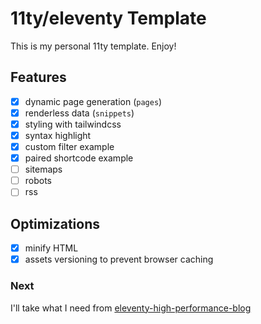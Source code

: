 # 11ty/eleventy Template

This is my personal 11ty template. Enjoy!

## Features

- [x] dynamic page generation (`pages`)
- [x] renderless data (`snippets`)
- [x] styling with tailwindcss
- [x] syntax highlight
- [x] custom filter example
- [x] paired shortcode example
- [ ] sitemaps
- [ ] robots
- [ ] rss

## Optimizations
- [x] minify HTML
- [x] assets versioning to prevent browser caching

### Next
I'll take what I need from [eleventy-high-performance-blog](https://github.com/google/eleventy-high-performance-blog)